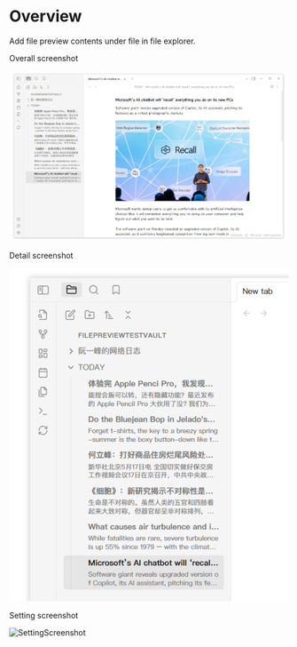 # Overview

Add file preview contents under file in file explorer.

Overall screenshot

![OverallScreenshot](./images/FilePreview1.png)

Detail screenshot

![DetailScreenshot](./images/FilePreview2.png)

Setting screenshot

![SettingScreenshot](./images/FilePreview3.png)
